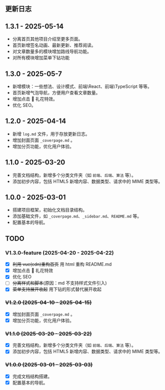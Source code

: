 <h2 align="left" id="更新日志">更新日志</h2>

## 1.3.1 - 2025-05-14

- 分离首页其他项目介绍至更多页面。
- 首页新增签名动画、最新更新、推荐阅读。
- 对文章数量多的模块增加路线导航功能。
- 对所有模块增加菜单下钻功能

## 1.3.0 - 2025-05-7

- 新增模块：一些想法、设计模式、前端\React、前端\TypeScript 等等。
- 首页新增气泡导航，方便用户查看文章数量。
- 增加点击 🎉 礼花特效。
- 优化 SEO。

## 1.2.0 - 2025-04-14

- 新增 `log.md` 文件，用于存放更新日志。
- 增加封面页面 `_coverpage.md` 。
- 增加分页功能，优化用户体验。

## 1.1.0 - 2025-03-20

- 完善文档结构，新增多个分类文件夹（如 `前端`、`后端`、`算法` 等）。
- 添加初步内容，包括 HTML5 新增内容、数据类型、请求中的 MIME 类型等。

## 1.0.0 - 2025-03-01

- 搭建项目框架，初始化文档目录结构。
- 添加基础文件，如 `_coverpage.md`、`_sidebar.md`、`README.md` 等。
- 配置基本的导航。

<h2 align="left" id="TODO">TODO</h2>

### V1.3.0-feature (2025-04-20 - 2025-04-22)

- [x] ~~利用 vue(cdn)重构首页~~ 用 html 重构 README.md
- [x] 增加点击 🎉 礼花特效
- [x] 优化 SEO
- [ ] ~~分离样式和脚本~~(原因：md 不支持样式文件引入)
- [x] ~~菜单支持展开收起~~ 用下钻的形式替代展开收起

### ~~V1.2.0 (2025-04-10 - 2025-04-15)~~

- [x] 增加封面页面 `_coverpage.md` 。
- [x] 增加分页功能，优化用户体验。

### ~~V1.1.0 (2025-03-20 - 2025-03-22)~~

- [x] 完善文档结构，新增多个分类文件夹（如 `前端`、`后端`、`算法` 等）。
- [x] 添加初步内容，包括 HTML5 新增内容、数据类型、请求中的 MIME 类型等。

### ~~V1.0.0 (2025-03-01 - 2025-03-03)~~

- [x] 完成文档结构搭建。
- [x] 配置基本的导航。
